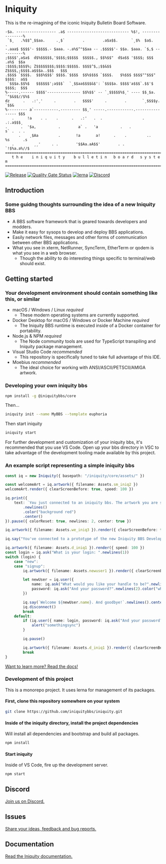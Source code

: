 # Iniquity

This is the re-imagining of the iconic Iniquity Bulletin Board Software.

```text
-$a. ------------------ .a$ ---------------------------- %$!, ----------------%
 `$¸   .%$$^¸$$aa.     .¸$`        .        .a$a$$.      `¸$%  $a$.        .
-.aaa$ $$$$'- $$$$$.- $aaa. -.a%$^"$$aa -- .$$$$$'- $$a. $aaa. `$,$ ----------%
;$$$$',a$a$  d$%$$$$$,'$$$$;$$$$$  $$$$$., $$%$$"  d$a$$ '$$$$; $$$   .a%$  $$a
:$$$$;$$$$%; Z$$$$$$$$;$$$$:$$$$$. $$$$^$,;$$&$$   Z$$$$,;$$$$.a$$$a..$$$   $$$
.$$$$ `$$$$.  $$$%$$$' $$$$.`$$$$  $$%$$$$ `$$$$.   $%$$$ $$$$""$$$" $$$$:  a$$
 `$$$a.$$%$   $$$$$$';a$$$`  `¸$$aa$$$$&$': `$$$$a. $$$$'a$$$`.$$'$  $$$$;  $$$
%-----.------ $$$$'--------------- $$%$$' -- `¸$$$$$%$¸' ---- $$¸$a. `"$&$$//$%$
dz      .   .:'¸'     .        .   $$$$'     .        .       `¸$$$$y.     `$$&
%--------- a`-----------.--------- $$¸' -----.------------.---------------- $$$
   .      !a    . .    .      .   .:'   .  .                  .        .:.a$$$¸
.      .  '$a,          .        a` .   'a          .   .             s` .  . .
      .    ¸$Aa         .       !a       a!      .    .         ..   %s      .s
   .         ¸¸'     . .        '$$Aa.aA$$'        . .               `!$%a.a%//$
==============================================================================
   t h e    i n i q u i t y    b u l l e t i n   b o a r d   s y s t e m
==============================================================================
```

[![Release](https://github.com/iniquitybbs/iniquity/actions/workflows/release.yml/badge.svg?branch=master)](https://github.com/iniquitybbs/iniquity/actions/workflows/release.yml)
[![Quality Gate Status](https://sonarcloud.io/api/project_badges/measure?project=iniquitybbs_iniquity&metric=alert_status)](https://sonarcloud.io/dashboard?id=iniquitybbs_iniquity)
[![lerna](https://img.shields.io/badge/maintained%20with-lerna-cc00ff.svg)](https://lerna.js.org/)
[![Discord](https://img.shields.io/discord/499484963587096597?label=discord)](https://discord.gg/UsyvrSZ)

## Introduction

### Some guidng thoughts surrounding the idea of a new Iniquity BBS

-   A BBS software framework that is geared towards developers and modders.
-   Make it easy for sysops to develop and deploy BBS applications.
-   Easily network files, messages and other forms of communication between other BBS applications.
-   What you see in xterm, NetRunner, SyncTerm, EtherTerm or qodem is what you see in a web browser.
    -   Though the ability to do interesting things specific to terminal/web should exist.

## Getting started

### Your development environment should contain something like this, or similar

-   macOS / Windows / Linux _required_
    -   These modern operating systems are currently supported.
-   Docker Desktop for macOS / Windows or Docker Machine _required_
    -   The Iniquity BBS runtime is executed inside of a Docker container for portability.
-   Node.js & NPM _required_
    -   The Node community tools are used for TypeScript transpiling and Iniquity package management.
-   Visual Studio Code _recommended_
    -   This repository is specifically tuned to take full advantage of this IDE.
-   Moebius _recommended_
    -   The ideal choice for working with ANSI/ASCII/PETSCII/AMIGA artwork.

### Developing your own iniquity bbs

```bash
npm install -g @iniquitybbs/core
```

Then...

```bash
iniquity init --name MyBBS --template euphoria
```

Then start iniquity

```bash
iniquity start
```

For further development and customization of your iniquity bbs, it's recommended that you use VS Code. Open up your bbs directory in VSC to take advantage of the development tooling made available by this project.

### An example script representing a simple iniquity bbs

```typescript
const iq = new Iniquity({ basepath: "/iniquity/core/assets/" })

const welcomeArt = iq.artwork({ filename: Assets.sm_iniq2 })
welcomeArt.render({ clearScreenBefore: true, speed: 100 })

iq.print({
    text: `You just connected to an iniquity bbs. The artwork you are seeing above is called ${welcomeArt.filename} It's still pretty new. Likely has bugs. Real talk, it's not even finished. But maybe you'll still think it's cool.`
        .newlines()
        .color("background red")
        .center()
}).pause({ colorReset: true, newlines: 2, center: true })

iq.artwork({ filename: Assets.we_iniq3 }).render({ clearScreenBefore: false })

iq.say("You've connected to a prototype of the new Iniquity BBS Development Platform.".newlines(2).color("bright red").center()).pause()

iq.artwork({ filename: Assets.d_iniq1 }).render({ speed: 100 })
const login = iq.ask("What is your login: ".newlines(1))
switch (login) {
    case "new":
    case "signup":
        iq.artwork({ filename: Assets.newuser1 }).render({ clearScreenBefore: true })

        let newUser = iq.user({
            name: iq.ask("What would you like your handle to be?".newlines(2).color("white")),
            password: iq.ask("And your password?".newlines(2).color("white"))
        })

        iq.say(`Welcome ${newUser.name}. And goodbye!`.newlines().center())
        iq.disconnect()
        break
    default:
        if (iq.user({ name: login, password: iq.ask("And your password?".newlines(2).color("white")) })) {
            alert("somethingsync")
        }

        iq.pause()

        iq.artwork({ filename: Assets.d_iniq1 }).render({ clearScreenBefore: true })
        break
}
```

[Want to learn more? Read the docs!](https://iniquitybbs.org/modules/Core.html)

### Development of this project

This is a monorepo project. It uses lerna for management of its packages.

#### First, clone this repository somewhere on your system

```bash
git clone https://github.com/iniquitybbs/iniquity.git
```

#### Inside of the iniquity directory, install the project dependencies

Will install all dependencies and bootstrap and build all packages.

```bash
npm install
```

#### Start iniquity

Inside of VS Code, fire up the development server.

```bash
npm start
```

## Discord

[Join us on Discord.](https://discord.gg/UsyvrSZ)

## Issues

[Share your ideas, feedback and bug reports.](https://github.com/iniquitybbs/iniquity/issues)

## Documentation

[Read the Iniquity documentation.](https://iniquitybbs.org/modules.html)

